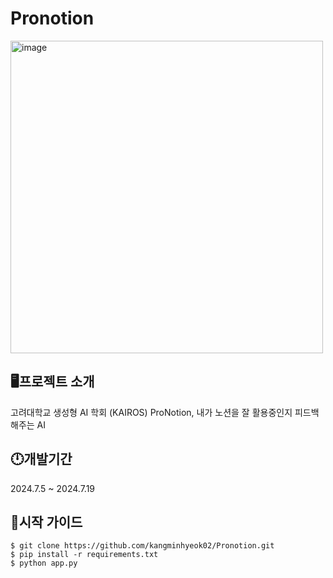 # Pronotion

<img src="https://github.com/user-attachments/assets/f4c57ce0-4f03-4ffe-9896-1cde489ccc58" alt="image" width="500"/>


## 🖥프로젝트 소개 
고려대학교 생성형 AI 학회 (KAIROS) 
ProNotion, 내가 노션을 잘 활용중인지 피드백해주는 AI
## 🕛개발기간 
2024.7.5 ~ 2024.7.19

## 🤷시작 가이드

    $ git clone https://github.com/kangminhyeok02/Pronotion.git
    $ pip install -r requirements.txt
    $ python app.py
    

